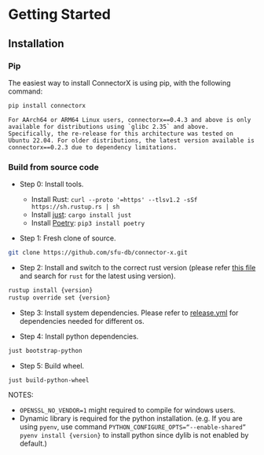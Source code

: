 # Getting Started

## Installation

### Pip

The easiest way to install ConnectorX is using pip, with the following command:

```bash
pip install connectorx
```

```{note}
For AArch64 or ARM64 Linux users, connectorx==0.4.3 and above is only available for distributions using `glibc 2.35` and above. Specifically, the re-release for this architecture was tested on Ubuntu 22.04. For older distributions, the latest version available is connectorx==0.2.3 due to dependency limitations.
```

### Build from source code

* Step 0: Install tools.
    * Install Rust: `curl --proto '=https' --tlsv1.2 -sSf https://sh.rustup.rs | sh`
    * Install [just](https://github.com/casey/just): `cargo install just`
    * Install [Poetry](https://python-poetry.org/docs/): `pip3 install poetry`

* Step 1: Fresh clone of source.
```bash
git clone https://github.com/sfu-db/connector-x.git
```

* Step 2: Install and switch to the correct rust version (please refer [this file](https://github.com/sfu-db/connector-x/blob/main/.github/workflows/release.yml) and search for `rust` for the latest using version).
```bash
rustup install {version}
rustup override set {version}
```

* Step 3: Install system dependencies. Please refer to [release.yml](https://github.com/sfu-db/connector-x/blob/main/.github/workflows/release.yml) for dependencies needed for different os.

* Step 4: Install python dependencies.
```bash
just bootstrap-python
```

* Step 5: Build wheel.
```bash
just build-python-wheel
```

NOTES:
* `OPENSSL_NO_VENDOR=1` might required to compile for windows users.
* Dynamic library is required for the python installation. (e.g. If you are using `pyenv`, use command `PYTHON_CONFIGURE_OPTS=“--enable-shared” pyenv install {version}` to install python since dylib is not enabled by default.)

